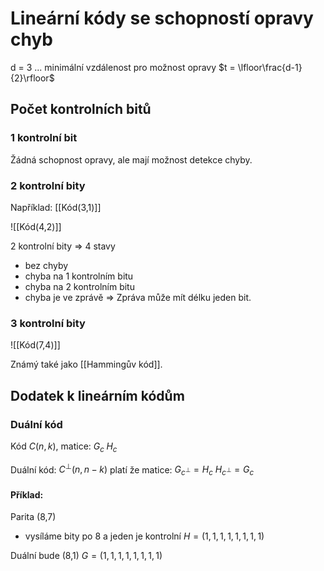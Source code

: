 # Lineární kódy se schopností opravy chyb
d = 3 ... minimální vzdálenost pro možnost opravy
$t = \lfloor\frac{d-1}{2}\rfloor$ 

## Počet kontrolních bitů

### 1 kontrolní bit 
Žádná schopnost opravy, ale mají možnost detekce chyby.
### 2 kontrolní bity 
Například: [[Kód(3,1)]]

![[Kód(4,2)]]

2 kontrolní bity => 4 stavy
- bez chyby
- chyba na 1 kontrolním bitu
- chyba na 2 kontrolním bitu
- chyba je ve zprávě
=> Zpráva může mít délku jeden bit.

### 3 kontrolní bity
![[Kód(7,4)]]

Známý také jako [[Hammingův kód]].

## Dodatek k lineárním kódům
### Duální kód
Kód $C(n,k)$, 
matice:
$G_c \; H_c$

Duální kód: $C^\perp(n,n-k)$
platí že matice:
$G_{c^{\perp}} = H_{c}$
$H_{c^\perp}= G_c$

#### Příklad:
Parita (8,7)
- vysíláme bity po 8 a jeden je kontrolní
$H = (1,1,1,1,1,1,1,1)$

Duální bude (8,1)
$G = (1,1,1,1,1,1,1,1)$

